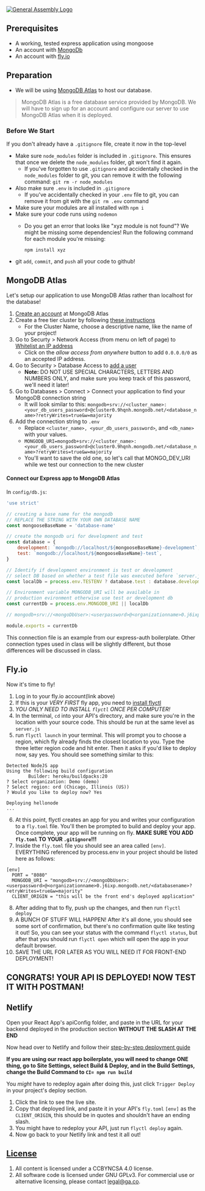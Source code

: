 [![General Assembly Logo](https://camo.githubusercontent.com/1a91b05b8f4d44b5bbfb83abac2b0996d8e26c92/687474703a2f2f692e696d6775722e636f6d2f6b6538555354712e706e67)](https://generalassemb.ly/education/web-development-immersive)

## Prerequisites

-   A working, tested express application using mongoose
-   An account with [MongoDb](https://account.mongodb.com/account/login) 
-   An account with [fly.io](https://fly.io/)


## Preparation

* We will be using [MongoDB Atlas](https://www.mongodb.com/cloud/atlas) to host our database.

> MongoDB Atlas is a free database service provided by MongoDB. We will have to sign up for an account and configure our server to use MongoDB Atlas when it is deployed.

### Before We Start

If you don't already have a `.gitignore` file, create it now in the top-level

* Make sure `node_modules` folder is included in `.gitignore`. This ensures that once we delete the `node_modules` folder, git won't find it again.
  * If you've forgotten to use `.gitignore` and accidentally checked in the `node_modules` folder to git, you can remove it with the following command: `git rm -r node_modules`
* Also make sure `.env` is included in `.gitignore`
  * If you've accidentally checked in your `.env` file to git, you can remove it from git with the `git rm .env` command
* Make sure your modules are all installed with `npm i`
* Make sure your code runs using `nodemon`
  * Do you get an error that looks like "xyz module is not found"? We might be missing some dependencies! Run the following command for each module you're missing:

    `npm install xyz`
* git `add`, `commit`, and `push` all your code to github! 

## MongoDB Atlas

Let's setup our application to use MongoDB Atlas rather than localhost for the database!

1. [Create an account](https://account.mongodb.com/account/register) at MongoDB Atlas
2. Create a free tier cluster by following [these instructions](https://docs.atlas.mongodb.com/tutorial/deploy-free-tier-cluster/)
   * For the Cluster Name, choose a descriptive name, like the name of your project!
3. Go to Securty &gt; Network Access \(from menu on left of page\) to [Whitelist an IP address](https://docs.atlas.mongodb.com/security/add-ip-address-to-list/)
   * Click on the _allow access from anywhere_ button to add `0.0.0.0/0` as an accepted IP address.
4. Go to Security &gt; Database Access to [add a user](https://docs.atlas.mongodb.com/tutorial/create-mongodb-user-for-cluster/)
   * **Note:** DO NOT USE SPECIAL CHARACTERS, LETTERS AND NUMBERS ONLY, and make sure you keep track of this password, we'll need it later!
5. Go to Databases &gt; Connect &gt; Connect your application to find your MongoDB connection string
   * It will look similar to this: `mongodb+srv://<cluster_name>:<your_db_users_password>@cluster0.9hqnh.mongodb.net/<database_name>?retryWrites=true&w=majority`
6. Add the connection string to `.env`
   * Replace `<cluster_name>, <your_db_users_password>`, and `<db_name>` with your values.
   * `MONGODB_URI=mongodb+srv://<cluster_name>:<your_db_users_password>@cluster0.9hqnh.mongodb.net/<database_name>?retryWrites=true&w=majority`
   * You'll want to save the old one, so let's call that MONGO_DEV_URI while we test our connection to the new cluster

#### Connect our Express app to MongoDB Atlas

In `config/db.js`:

```javascript
'use strict'

// creating a base name for the mongodb
// REPLACE THE STRING WITH YOUR OWN DATABASE NAME
const mongooseBaseName = 'database-name'

// create the mongodb uri for development and test
const database = {
	development: `mongodb://localhost/${mongooseBaseName}-development`,
	test: `mongodb://localhost/${mongooseBaseName}-test`,
}

// Identify if development environment is test or development
// select DB based on whether a test file was executed before `server.js`
const localDb = process.env.TESTENV ? database.test : database.development

// Environment variable MONGODB_URI will be available in
// production evironment otherwise use test or development db
const currentDb = process.env.MONGODB_URI || localDb

// mongodb+srv://<mongoDbUser>:<userpassword>@<organizationname>0.j6ixp.mongodb.net/<databasename>?retryWrites=true&w=majority

module.exports = currentDb

```

This connection file is an example from our express-auth boilerplate. Other connection types used in class will be slightly different, but those differences will be discussed in class.


## Fly.io

Now it's time to fly!

1. Log in to your fly.io account(link above)
2. If this is your *VERY FIRST* fly app, you need to [install flyctl](https://fly.io/docs/hands-on/install-flyctl/)
3. *YOU ONLY NEED TO INSTALL `flyctl` ONCE PER COMPUTER!*
4. In the terminal, `cd` into your API's directory, and make sure you're in the location with your source code. This should be run at the same level as `server.js`
5. run `flyctl launch` in your terminal. This will prompt you to choose a region, which fly already finds the closest location to you. Type the three letter region code and hit enter. Then it asks if you'd like to deploy now, say yes. You should see something similar to this:
```Scanning source code
Detected NodeJS app
Using the following build configuration
        Builder: heroku/buildpacks:20
? Select organization: Demo (demo)
? Select region: ord (Chicago, Illinois (US))
? Would you like to deploy now? Yes

Deploying hellonode
...
```
6. At this point, flyctl creates an app for you and writes your configuration to a `fly.toml` file. You'll then be prompted to build and deploy your app. Once complete, your app will be running on fly. **MAKE SURE YOU ADD `fly.toml` TO YOUR `.gitignore`!!!**
7. Inside the `fly.toml` file you should see an area called `[env]`. EVERYTHING referenced by process.env in your project should be listed here as follows:
```
[env]
  PORT = "8080"
  MONGODB_URI = "mongodb+srv://<mongoDbUser>:<userpassword>@<organizationname>0.j6ixp.mongodb.net/<databasename>?retryWrites=true&w=majority"
  CLIENT_ORIGIN = "this will be the front end's deployed application"
```
8. After adding that to fly, push up the changes, and then run `flyctl deploy`
9. A BUNCH OF STUFF WILL HAPPEN! After it's all done, you should see some sort of confirmation, but there's no confirmation quite like testing it out! So, you can see your status with the command `flyctl status`, but after that you should run `flyctl open` which will open the app in your default browser.
10. SAVE THE URL FOR LATER AS YOU WILL NEED IT FOR FRONT-END DEPLOYMENT!

## CONGRATS! YOUR API IS DEPLOYED! NOW TEST IT WITH POSTMAN!

## Netlify

Open your React App's apiConfig folder, and paste in the URL for your backend deployed in the production section **WITHOUT THE SLASH AT THE END**

Now head over to Netlify and follow their [step-by-step deployment guide](https://app.netlify.com/start/deploy?repository=https://github.com/netlify/netlify-feature-tour&_gl=1*w7347x*_gcl_aw*R0NMLjE2NjE4OTI0NTUuQ2p3S0NBanc2cmFZQmhCN0Vpd0FCZ2U1S2pBNGp5dUUyZERQRFJHWnUxV3hXQ2c1SkVpc3g2X2xUWGdXeE41ZVRIM2ZRSVp2ZEFrdlFCb0N5Z0lRQXZEX0J3RQ..&_ga=2.195459564.1536052144.1661892455-2031540978.1661892455&_gac=1.18105035.1661892455.CjwKCAjw6raYBhB7EiwABge5KjA4jyuE2dDPDRGZu1WxWCg5JEisx6_lTXgWxN5eTH3fQIZvdAkvQBoCygIQAvD_BwE) 

**If you are using our react app boilerplate, you will need to change ONE thing, go to Site Settings, select Build & Deploy, and in the Build Settings, change the Build Command to `CI= npm run build`** 

You _might_ have to redeploy again after doing this, just click `Trigger Deploy` in your project's deploy section.

1. Click the link to see the live site.
2. Copy that deployed link, and paste it in your API's `fly.toml` `[env]` as the `CLIENT_ORIGIN`, this should be in quotes and shouldn't have an ending slash.
3. You might have to redeploy your API, just run `flyctl deploy` again.
4. Now go back to your Netlify link and test it all out!

## [License](LICENSE)

1.  All content is licensed under a CC­BY­NC­SA 4.0 license.
1.  All software code is licensed under GNU GPLv3. For commercial use or
    alternative licensing, please contact legal@ga.co.

